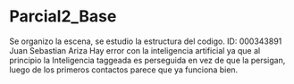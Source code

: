 # Parcial2_Base

Se organizo la escena, se estudio la estructura del codigo.
ID: 000343891
Juan Sebastian Ariza
Hay error con la inteligencia artificial ya que al principio la Inteligencia taggeada es perseguida en vez de que la persigan, luego de los primeros contactos parece que ya funciona bien. 
 
